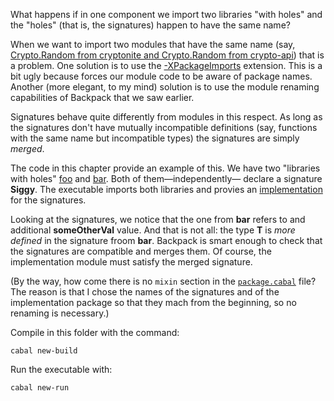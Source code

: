 What happens if in one component we import two libraries "with holes" and the
"holes" (that is, the signatures) happen to have the same name?

When we want to import two modules that have the same name (say, [Crypto.Random
from cryptonite and Crypto.Random from
crypto-api](https://stackoverflow.com/questions/47110907/what-should-i-do-if-two-modules-share-the-same-name))
that is a problem. One solution is to use the
[-XPackageImports](http://downloads.haskell.org/~ghc/latest/docs/html/users_guide/glasgow_exts.html?highlight=packageimports#extension-PackageImports)
extension. This is a bit ugly because forces our module code to be aware of
package names. Another (more elegant, to my mind) solution is to use the module
renaming capabilities of Backpack that we saw earlier.

Signatures behave quite differently from modules in this respect. As long as
the signatures don't have mutually incompatible definitions (say, functions
with the same name but incompatible types) the signatures are simply *merged*.

The code in this chapter provide an example of this. We have two "libraries
with holes" [foo](lib-foo) and [bar](lib-bar). Both of them—independently—
declare a signature **Siggy**. The executable imports both libraries and
provies an [implementation](lib-impl/Siggy.hs) for the signatures.

Looking at the signatures, we notice that the one from **bar** refers to and
additional **someOtherVal** value. And that is not all: the type **T** is *more
defined* in the signature froom **bar**. Backpack is smart enough to check that
the signatures are compatible and merges them. Of course, the implementation
module must satisfy the merged signature.

(By the way, how come there is no `mixin` section in the
[`package.cabal`](package.cabal) file? The reason is that I chose the names of
the signatures and of the implementation package so that they mach from the
beginning, so no renaming is necessary.)

Compile in this folder with the command:

```
cabal new-build
```
Run the executable with:

```
cabal new-run 
```
